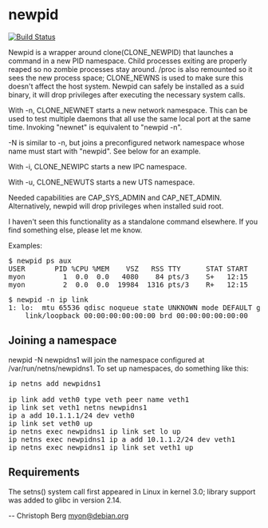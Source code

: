 newpid
======

[![Build Status](https://travis-ci.org/ChristophBerg/newpid.svg?branch=master)](https://travis-ci.org/ChristophBerg/newpid)

Newpid is a wrapper around clone(CLONE_NEWPID) that launches a command
in a new PID namespace. Child processes exiting are properly reaped so no
zombie processes stay around. /proc is also remounted so it sees the new
process space; CLONE_NEWNS is used to make sure this doesn't affect the host
system. Newpid can safely be installed as a suid binary, it will drop
privileges after executing the necessary system calls.

With -n, CLONE_NEWNET starts a new network namespace. This can be used to test
multiple daemons that all use the same local port at the same time. Invoking
"newnet" is equivalent to "newpid -n".

-N is similar to -n, but joins a preconfigured network namespace whose name
must start with "newpid". See below for an example.

With -i, CLONE_NEWIPC starts a new IPC namespace.

With -u, CLONE_NEWUTS starts a new UTS namespace.

Needed capabilities are CAP_SYS_ADMIN and CAP_NET_ADMIN. Alternatively, newpid
will drop privileges when installed suid root.

I haven't seen this functionality as a standalone command elsewhere. If you
find something else, please let me know.

Examples:
<pre>
$ newpid ps aux
USER       PID %CPU %MEM    VSZ   RSS TTY      STAT START   TIME COMMAND
myon         1  0.0  0.0   4080    84 pts/3    S+   12:15   0:00 newpid ps aux
myon         2  0.0  0.0  19984  1316 pts/3    R+   12:15   0:00 ps aux
</pre>

<pre>
$ newpid -n ip link
1: lo: <LOOPBACK,UP,LOWER_UP> mtu 65536 qdisc noqueue state UNKNOWN mode DEFAULT group default
    link/loopback 00:00:00:00:00:00 brd 00:00:00:00:00:00
</pre>

Joining a namespace
-------------------

newpid -N newpidns1 will join the namespace configured at
/var/run/netns/newpidns1.  To set up namespaces, do something like this:

<pre>
ip netns add newpidns1

ip link add veth0 type veth peer name veth1
ip link set veth1 netns newpidns1
ip a add 10.1.1.1/24 dev veth0
ip link set veth0 up
ip netns exec newpidns1 ip link set lo up
ip netns exec newpidns1 ip a add 10.1.1.2/24 dev veth1
ip netns exec newpidns1 ip link set veth1 up
</pre>

Requirements
------------

The setns() system call first appeared in Linux in kernel 3.0; library support
was added to glibc in version 2.14.

 -- Christoph Berg <myon@debian.org>
